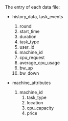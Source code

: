 The entry of each data file:

* history_data, task_events
    1. round
    1. start_time
    1. duration
    1. task_type
    1. user_id
    1. machine_id
    1. cpu_request
    1. average_cpu_usage
    1. bw_up
    1. bw_down

* machine_attributes
    1. machine_id
        1. task_type
        1. location
        1. cpu_capacity
        1. price